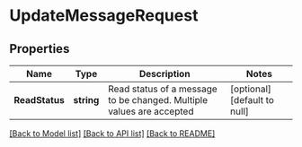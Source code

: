 # UpdateMessageRequest

## Properties
Name | Type | Description | Notes
------------ | ------------- | ------------- | -------------
**ReadStatus** | **string** | Read status of a message to be changed. Multiple values are accepted | [optional] [default to null]

[[Back to Model list]](../README.md#documentation-for-models) [[Back to API list]](../README.md#documentation-for-api-endpoints) [[Back to README]](../README.md)


